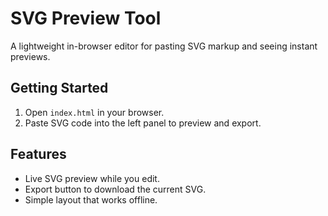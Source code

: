 ﻿# SVG Preview Tool

A lightweight in-browser editor for pasting SVG markup and seeing instant previews.

## Getting Started
1. Open `index.html` in your browser.
2. Paste SVG code into the left panel to preview and export.

## Features
- Live SVG preview while you edit.
- Export button to download the current SVG.
- Simple layout that works offline.
